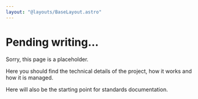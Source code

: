 ```yaml
---
layout: "@layouts/BaseLayout.astro"
---
```

<!-- TODO: Write this page -->

# Pending writing...

Sorry, this page is a placeholder.

Here you should find the technical details of the project, how it works and how it is managed.

Here will also be the starting point for standards documentation.